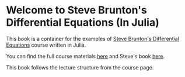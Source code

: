 # Welcome to Steve Brunton's Differential Equations (In Julia)

This book is a container for the examples of [Steve Brunton's Differential Equations](https://www.youtube.com/playlist?list=PLMrJAkhIeNNTYaOnVI3QpH7jgULnAmvPA) course written in Julia.

You can find the full course materials [here](http://faculty.washington.edu/sbrunton/me564/) and Steve's book [here](http://databookuw.com). 

This book follows the lecture structure from the course page.

```{tableofcontents}
```

